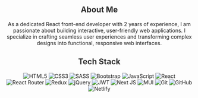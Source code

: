 
<!--
**ESalah489/ESalah489** is a ✨ _special_ ✨ repository because its `README.md` (this file) appears on your GitHub profile.

Here are some ideas to get you started:

- 🔭 I’m currently working on ...
- 🌱 I’m currently learning ...
- 👯 I’m looking to collaborate on ...
- 🤔 I’m looking for help with ...
- 💬 Ask me about ...
- 📫 How to reach me: ...
- 😄 Pronouns: ...
- ⚡ Fun fact: ...
-->

<h2 align="center" style="color: #2E2E2E;">About Me</h2>
<p align="center">
  As a dedicated React front-end developer with 2 years of experience, I am passionate about building interactive, user-friendly web applications. I specialize in crafting seamless user experiences and transforming complex designs into functional, responsive web interfaces.
</p>



<h2 align="center" style="color: #2E2E2E;">Tech Stack</h2>
<p align="center">
  <img src="https://img.shields.io/badge/html5-%23E34F26.svg?style=for-the-badge&logo=html5&logoColor=white&logoWidth=20" alt="HTML5" />
  <img src="https://img.shields.io/badge/css3-%231572B6.svg?style=for-the-badge&logo=css3&logoColor=white&logoWidth=20" alt="CSS3" />
  <img src="https://img.shields.io/badge/SASS-hotpink.svg?style=for-the-badge&logo=SASS&logoColor=white&logoWidth=20" alt="SASS" />
  <img src="https://img.shields.io/badge/bootstrap-%238511FA.svg?style=for-the-badge&logo=bootstrap&logoColor=white&logoWidth=20" alt="Bootstrap" />
  <img src="https://img.shields.io/badge/javascript-%23323330.svg?style=for-the-badge&logo=javascript&logoColor=%23F7DF1E&logoWidth=20" alt="JavaScript" />
  <img src="https://img.shields.io/badge/react-%2320232a.svg?style=for-the-badge&logo=react&logoColor=%2361DAFB&logoWidth=20" alt="React" />
  <img src="https://img.shields.io/badge/React_Router-CA4245?style=for-the-badge&logo=react-router&logoColor=white&logoWidth=20" alt="React Router" />
  <img src="https://img.shields.io/badge/redux-%23593d88.svg?style=for-the-badge&logo=redux&logoColor=white&logoWidth=20" alt="Redux" />
  <img src="https://img.shields.io/badge/jquery-%230769AD.svg?style=for-the-badge&logo=jquery&logoColor=white&logoWidth=20" alt="jQuery" />
  <img src="https://img.shields.io/badge/JWT-black?style=for-the-badge&logo=JSON%20web%20tokens&logoWidth=20" alt="JWT" />
  <img src="https://img.shields.io/badge/Next-black?style=for-the-badge&logo=next.js&logoColor=white&logoWidth=20" alt="Next JS" />
  <img src="https://img.shields.io/badge/MUI-%230081CB.svg?style=for-the-badge&logo=mui&logoColor=white&logoWidth=20" alt="MUI" />
  <img src="https://img.shields.io/badge/git-%23F05033.svg?style=for-the-badge&logo=git&logoColor=white&logoWidth=20" alt="Git" />
  <img src="https://img.shields.io/badge/github-%23121011.svg?style=for-the-badge&logo=github&logoColor=white&logoWidth=20" alt="GitHub" />
  <img src="https://img.shields.io/badge/netlify-%23000000.svg?style=for-the-badge&logo=netlify&logoColor=#00C7B7&logoWidth=20" alt="Netlify" />
</p>

